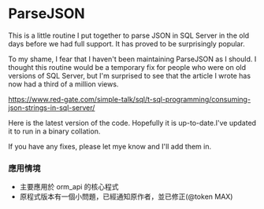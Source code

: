 
# ParseJSON

This is a little routine I put together to parse JSON in SQL Server in the old days before we had full support. It has proved to be surprisingly popular.

To my shame, I fear that I haven't been maintaining ParseJSON as I should. I thought this routine would be a temporary fix for people who were on old versions of SQL Server, but I'm surprised to see that the article I wrote has now had a third of a million views.

https://www.red-gate.com/simple-talk/sql/t-sql-programming/consuming-json-strings-in-sql-server/

Here is the latest version of the code. Hopefully it is up-to-date.I've updated it to run in a binary collation.

If you have any fixes, please let mye know and I'll add them in.

### 應用情境
* 主要應用於 orm_api 的核心程式
* 原程式版本有一個小問題，已經通知原作者，並已修正(@token MAX)
